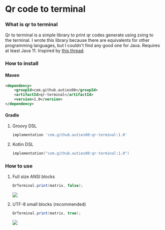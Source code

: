 # Qr code to terminal

### What is qr to terminal

Qr to terminal is a simple library to print qr codes generate using zxing to the terminal.
I wrote this library because there are equivalents for other programming languages, but I couldn't find any good one for Java.
Requires at least Java 11.
Inspired by [this thread](https://superuser.com/a/1420015).

### How to install

#### Maven

```xml
<dependency>
    <groupId>com.github.auties00</groupId>
    <artifactId>qr-terminal</artifactId>
    <version>1.0</version>
</dependency>
```

#### Gradle

1. Groovy DSL
   ```groovy
   implementation 'com.github.auties00:qr-terminal:1.0'
   ```

2. Kotlin DSL
   ```kotlin
   implementation("com.github.auties00:qr-terminal:1.0")
   ```

### How to use

1. Full size ANSI blocks
   ```java
   QrTerminal.print(matrix, false);
   ```

   ![](https://user-images.githubusercontent.com/28218457/180877477-c8360128-62b7-48fe-96c9-bdc17e8fb2b3.png)

2. UTF-8 small blocks (recommended)
   ```java
   QrTerminal.print(matrix, true);
   ```

   ![](https://user-images.githubusercontent.com/28218457/180877136-bd54c647-1507-4743-8111-74d9e41c4e9f.png)

